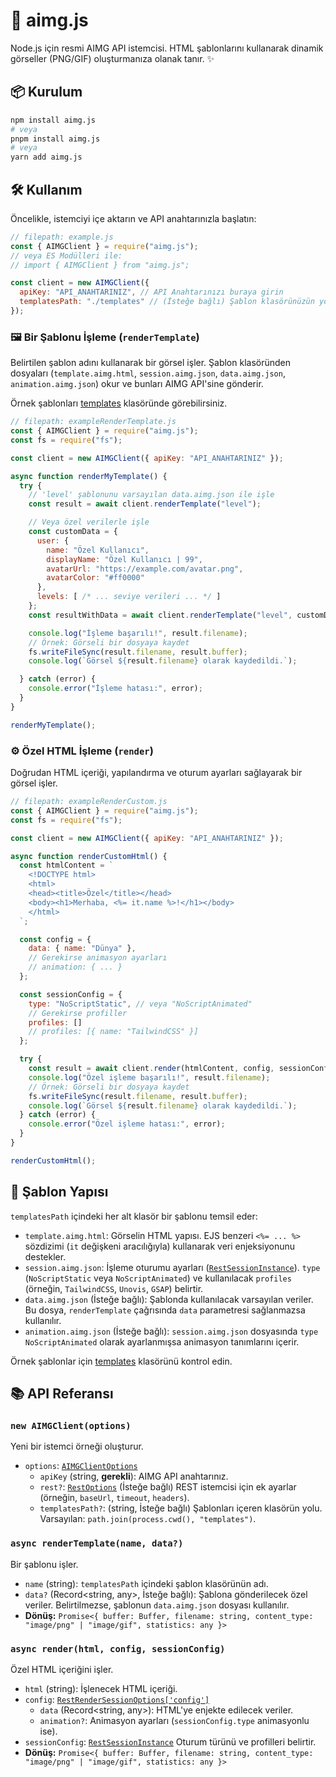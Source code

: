 # 🚀 aimg.js

Node.js için resmi AIMG API istemcisi. HTML şablonlarını kullanarak dinamik görseller (PNG/GIF) oluşturmanıza olanak tanır. ✨

## 📦 Kurulum

```bash
npm install aimg.js
# veya
pnpm install aimg.js
# veya
yarn add aimg.js
```

## 🛠️ Kullanım

Öncelikle, istemciyi içe aktarın ve API anahtarınızla başlatın:

```javascript
// filepath: example.js
const { AIMGClient } = require("aimg.js");
// veya ES Modülleri ile:
// import { AIMGClient } from "aimg.js";

const client = new AIMGClient({
  apiKey: "API_ANAHTARINIZ", // API Anahtarınızı buraya girin
  templatesPath: "./templates" // (İsteğe bağlı) Şablon klasörünüzün yolu, varsayılan: process.cwd()/templates
});
```

### 🖼️ Bir Şablonu İşleme (`renderTemplate`)

Belirtilen şablon adını kullanarak bir görsel işler. Şablon klasöründen dosyaları (`template.aimg.html`, `session.aimg.json`, `data.aimg.json`, `animation.aimg.json`) okur ve bunları AIMG API'sine gönderir.

Örnek şablonları [templates](https://github.com/TheArmagan/aimg-client/tree/main/templates) klasöründe görebilirsiniz.

```javascript
// filepath: exampleRenderTemplate.js
const { AIMGClient } = require("aimg.js");
const fs = require("fs");

const client = new AIMGClient({ apiKey: "API_ANAHTARINIZ" });

async function renderMyTemplate() {
  try {
    // 'level' şablonunu varsayılan data.aimg.json ile işle
    const result = await client.renderTemplate("level");

    // Veya özel verilerle işle
    const customData = {
      user: {
        name: "Özel Kullanıcı",
        displayName: "Özel Kullanıcı | 99",
        avatarUrl: "https://example.com/avatar.png",
        avatarColor: "#ff0000"
      },
      levels: [ /* ... seviye verileri ... */ ]
    };
    const resultWithData = await client.renderTemplate("level", customData);

    console.log("İşleme başarılı!", result.filename);
    // Örnek: Görseli bir dosyaya kaydet
    fs.writeFileSync(result.filename, result.buffer);
    console.log(`Görsel ${result.filename} olarak kaydedildi.`);

  } catch (error) {
    console.error("İşleme hatası:", error);
  }
}

renderMyTemplate();
```

### ⚙️ Özel HTML İşleme (`render`)

Doğrudan HTML içeriği, yapılandırma ve oturum ayarları sağlayarak bir görsel işler.

```javascript
// filepath: exampleRenderCustom.js
const { AIMGClient } = require("aimg.js");
const fs = require("fs");

const client = new AIMGClient({ apiKey: "API_ANAHTARINIZ" });

async function renderCustomHtml() {
  const htmlContent = `
    <!DOCTYPE html>
    <html>
    <head><title>Özel</title></head>
    <body><h1>Merhaba, <%= it.name %>!</h1></body>
    </html>
  `;

  const config = {
    data: { name: "Dünya" },
    // Gerekirse animasyon ayarları
    // animation: { ... }
  };

  const sessionConfig = {
    type: "NoScriptStatic", // veya "NoScriptAnimated"
    // Gerekirse profiller
    profiles: []
    // profiles: [{ name: "TailwindCSS" }]
  };

  try {
    const result = await client.render(htmlContent, config, sessionConfig);
    console.log("Özel işleme başarılı!", result.filename);
    // Örnek: Görseli bir dosyaya kaydet
    fs.writeFileSync(result.filename, result.buffer);
    console.log(`Görsel ${result.filename} olarak kaydedildi.`);
  } catch (error) {
    console.error("Özel işleme hatası:", error);
  }
}

renderCustomHtml();
```

## 📂 Şablon Yapısı

`templatesPath` içindeki her alt klasör bir şablonu temsil eder:

*   `template.aimg.html`: Görselin HTML yapısı. EJS benzeri `<%= ... %>` sözdizimi (`it` değişkeni aracılığıyla) kullanarak veri enjeksiyonunu destekler.
*   `session.aimg.json`: İşleme oturumu ayarları ([`RestSessionInstance`](https://github.com/TheArmagan/aimg-client/blob/HEAD/src/classes/Rest/Sessions.ts#L3)). `type` (`NoScriptStatic` veya `NoScriptAnimated`) ve kullanılacak `profiles` (örneğin, `TailwindCSS`, `Unovis`, `GSAP`) belirtir.
*   `data.aimg.json` (İsteğe bağlı): Şablonda kullanılacak varsayılan veriler. Bu dosya, `renderTemplate` çağrısında `data` parametresi sağlanmazsa kullanılır.
*   `animation.aimg.json` (İsteğe bağlı): `session.aimg.json` dosyasında `type` `NoScriptAnimated` olarak ayarlanmışsa animasyon tanımlarını içerir.

Örnek şablonlar için [templates](https://github.com/TheArmagan/aimg-client/blob/HEAD/templates) klasörünü kontrol edin.

## 📚 API Referansı

### `new AIMGClient(options)`

Yeni bir istemci örneği oluşturur.

*   `options`: [`AIMGClientOptions`](https://github.com/TheArmagan/aimg-client/blob/HEAD/src/classes/AIMGClient.ts)
    *   `apiKey` (string, **gerekli**): AIMG API anahtarınız.
    *   `rest?`: [`RestOptions`](https://github.com/TheArmagan/aimg-client/blob/HEAD/src/classes/Rest/index.ts) (İsteğe bağlı) REST istemcisi için ek ayarlar (örneğin, `baseUrl`, `timeout`, `headers`).
    *   `templatesPath?`: (string, İsteğe bağlı) Şablonları içeren klasörün yolu. Varsayılan: `path.join(process.cwd(), "templates")`.

### `async renderTemplate(name, data?)`

Bir şablonu işler.

*   `name` (string): `templatesPath` içindeki şablon klasörünün adı.
*   `data?` (Record<string, any>, İsteğe bağlı): Şablona gönderilecek özel veriler. Belirtilmezse, şablonun `data.aimg.json` dosyası kullanılır.
*   **Dönüş:** `Promise<{ buffer: Buffer, filename: string, content_type: "image/png" | "image/gif", statistics: any }>`

### `async render(html, config, sessionConfig)`

Özel HTML içeriğini işler.

*   `html` (string): İşlenecek HTML içeriği.
*   `config`: [`RestRenderSessionOptions['config']`](https://github.com/TheArmagan/aimg-client/blob/HEAD/src/classes/Rest/Sessions.ts)
    *   `data` (Record<string, any>): HTML'ye enjekte edilecek veriler.
    *   `animation?`: Animasyon ayarları (`sessionConfig.type` animasyonlu ise).
*   `sessionConfig`: [`RestSessionInstance`](https://github.com/TheArmagan/aimg-client/blob/HEAD/src/classes/Rest/Sessions.ts) Oturum türünü ve profilleri belirtir.
*   **Dönüş:** `Promise<{ buffer: Buffer, filename: string, content_type: "image/png" | "image/gif", statistics: any }>`